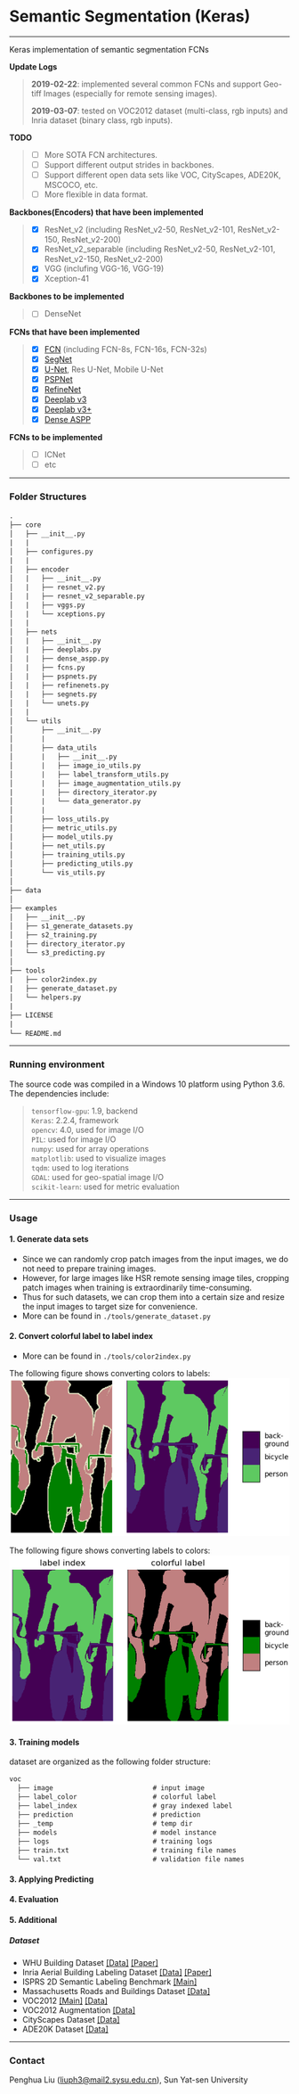 # Semantic Segmentation (Keras) 
___
Keras implementation of semantic segmentation FCNs

**Update Logs**
> **2019-02-22**:  implemented several common FCNs and support Geo-tiff Images (especially for remote sensing images).
>
> **2019-03-07**:  tested on VOC2012 dataset (multi-class, rgb inputs) and Inria dataset (binary class, rgb inputs).
>

**TODO**
> - [ ] More SOTA FCN architectures.
> - [ ] Support different output strides in backbones.
> - [ ] Support different open data sets like VOC, CityScapes, ADE20K, MSCOCO, etc.
> - [ ] More flexible in data format.


**Backbones(Encoders) that have been implemented**
> - [x] ResNet_v2 (including ResNet_v2-50, ResNet_v2-101, ResNet_v2-150, ResNet_v2-200)
> - [x] ResNet_v2_separable (including ResNet_v2-50, ResNet_v2-101, ResNet_v2-150, ResNet_v2-200)
> - [x] VGG (inclufing VGG-16, VGG-19)
> - [x] Xception-41

**Backbones to be implemented**
> - [ ] DenseNet


**FCNs that have been implemented**
> - [x] [FCN][FCN_paper] (including FCN-8s, FCN-16s, FCN-32s)
> - [x] [SegNet][SegNet_paper]
> - [x] [U-Net][UNet_paper], Res U-Net, Mobile U-Net
> - [x] [PSPNet][PSPNet_paper]
> - [x] [RefineNet][RefineNet_paper]
> - [x] [Deeplab v3][Deeplab_v3_paper]
> - [x] [Deeplab v3+][Deeplab_v3p_paper]
> - [x] [Dense ASPP][DenseASPP_paper]

**FCNs to be implemented**
> - [ ] ICNet
> - [ ] etc


---
### Folder Structures
```
.  
├── core  
│   ├── __init__.py 
|   |
│   ├── configures.py
|   | 
│   ├── encoder   
│   |   ├── __init__.py  
│   |   ├── resnet_v2.py  
│   |   ├── resnet_v2_separable.py  
│   |   ├── vggs.py  
│   |   └── xceptions.py  
│   |  
│   ├── nets  
│   |   ├── __init__.py  
│   |   ├── deeplabs.py  
│   |   ├── dense_aspp.py  
│   |   ├── fcns.py  
│   |   ├── pspnets.py  
│   |   ├── refinenets.py  
│   |   ├── segnets.py  
│   |   └── unets.py  
│   |  
│   └── utils  
│       ├── __init__.py  
│       |
│       ├── data_utils  
│       |   ├── __init__.py  
│       |   ├── image_io_utils.py  
│       |   ├── label_transform_utils.py  
│       |   ├── image_augmentation_utils.py  
|       |   ├── directory_iterator.py  
│       |   └── data_generator.py  
│       |  
│       ├── loss_utils.py  
│       ├── metric_utils.py  
│       ├── model_utils.py  
│       ├── net_utils.py  
│       ├── training_utils.py  
│       ├── predicting_utils.py  
│       └── vis_utils.py  
│     
├── data  
│   
├── examples  
│   ├── __init__.py  
│   ├── s1_generate_datasets.py  
│   ├── s2_training.py 
|   ├── directory_iterator.py 
│   └── s3_predicting.py  
│     
├── tools
|   ├── color2index.py
|   ├── generate_dataset.py
│   └── helpers.py
|
├── LICENSE  
|  
└── README.md  　　
```


---
### Running environment
The source code was compiled in a Windows 10 platform using Python 3.6.
The dependencies include:
> `tensorflow-gpu`: 1.9, backend  
> `Keras`: 2.2.4, framework  
> `opencv`: 4.0, used for image I/O  
> `PIL`: used for image I/O  
> `numpy`: used for array operations  
> `matplotlib`: used to visualize images  
> `tqdm`: used to log iterations  
> `GDAL`: used for geo-spatial image I/O  
> `scikit-learn`: used for metric evaluation  

---
### Usage
#### 1. Generate data sets
- Since we can randomly crop patch images from the input images, we do not need to prepare training images.
- However, for large images like HSR remote sensing image tiles, cropping patch images when training is extraordinarily time-consuming. 
- Thus for such datasets, we can crop them into a certain size and resize the input images to target size for convenience. 
- More can be found in `./tools/generate_dataset.py`
#### 2. Convert colorful label to label index
- More can be found in `./tools/color2index.py`

The following figure shows converting colors to labels:
![](./pictures/color2index.png)

The following figure shows converting labels to colors:
![](./pictures/index2color.png)
#### 3. Training models

dataset are organized as the following folder structure:
```
voc
  ├── image                         # input image
  ├── label_color                   # colorful label
  ├── label_index                   # gray indexed label
  ├── prediction                    # prediction
  ├── _temp                         # temp dir
  ├── models                        # model instance
  ├── logs                          # training logs
  ├── train.txt                     # training file names
  └── val.txt                       # validation file names
```
#### 3. Applying Predicting 
#### 4. Evaluation 

#### 5. Additional 
##### Dataset
- WHU Building Dataset [[Data]][WHU_data]  [[Paper]][WHU_paper]
- Inria Aerial Building Labeling Dataset [[Data]][Inria_data]   [[Paper]][Inria_paper]
- ISPRS 2D Semantic Labeling Benchmark [[Main]][ISPRS_semantic_labeling]
- Massachusetts Roads and Buildings Dataset [[Data]][Mass_data]
- VOC2012 [[Main]][VOC_main]   [[Data]][VOC]
- VOC2012 Augmentation [[Data]][VOC_aug]
- CityScapes Dataset [[Data]][CityScapes]
- ADE20K Dataset [[Data]][ADE20K]

---
### Contact
Penghua Liu (liuph3@mail2.sysu.edu.cn), Sun Yat-sen University


[Deeplab_v3_paper]: https://arxiv.org/abs/1706.05587
[Deeplab_v3p_paper]: https://arxiv.org/abs/1802.02611
[FCN_paper]: https://arxiv.org/abs/1411.4038
[SegNet_paper]: https://arxiv.org/abs/1511.00561
[DenseASPP_paper]: http://openaccess.thecvf.com/content_cvpr_2018/html/Yang_DenseASPP_for_Semantic_CVPR_2018_paper.html
[RefineNet_paper]: https://arxiv.org/abs/1611.06612
[PSPNet_paper]: https://arxiv.org/abs/1612.01105
[UNet_paper]: https://arxiv.org/abs/1505.04597

[WHU_data]: http://study.rsgis.whu.edu.cn/pages/download/
[WHU_paper]: https://ieeexplore.ieee.org/abstract/document/8444434
[Inria_data]: https://project.inria.fr/aerialimagelabeling/
[Inria_paper]: https://hal.inria.fr/hal-01468452/document
[ISPRS_semantic_labeling]: http://www2.isprs.org/commissions/comm3/wg4/2d-sem-label-potsdam.html
[Mass_data]: https://www.cs.toronto.edu/~vmnih/data/

[VOC_main]: http://host.robots.ox.ac.uk/pascal/VOC/voc2012/index.html
[VOC]: http://host.robots.ox.ac.uk/pascal/VOC/voc2012/VOCtrainval_11-May-2012.tar
[VOC_aug]: http://www.eecs.berkeley.edu/Research/Projects/CS/vision/grouping/semantic_contours/benchmark.tgz
[CityScapes]: https://www.cityscapes-dataset.com/
[ADE20K]: http://data.csail.mit.edu/places/ADEchallenge/ADEChallengeData2016.zip